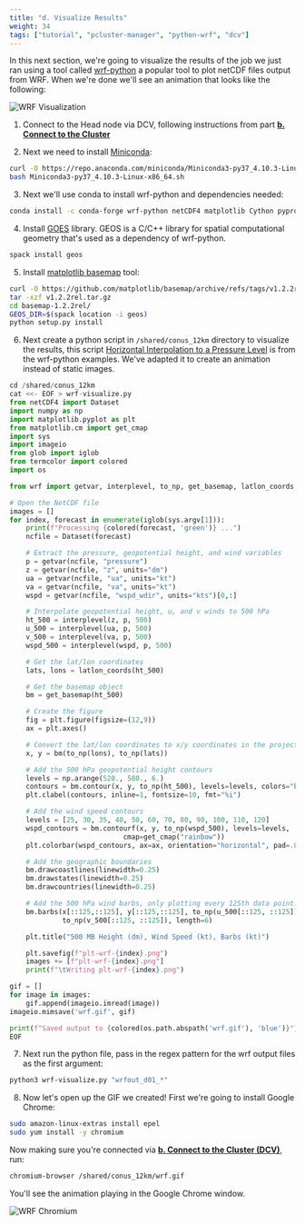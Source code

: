 ```yaml
---
title: "d. Visualize Results"
weight: 34
tags: ["tutorial", "pcluster-manager", "python-wrf", "dcv"]
---
```


In this next section, we're going to visualize the results of the job we just ran using a tool called [wrf-python](https://wrf-python.readthedocs.io/en/latest/installation.html) a popular tool to plot netCDF files output from WRF. When we're done we'll see an animation that looks like the following:

![WRF Visualization](/images/wrf/wrf.gif)

1. Connect to the Head node via DCV, following instructions from part **[b. Connect to the Cluster](02-cluster/02-connect-cluster.html#dcv-connect)**

2. Next we need to install [Miniconda](https://docs.conda.io/projects/conda/en/latest/user-guide/install/linux.html):

```bash
curl -O https://repo.anaconda.com/miniconda/Miniconda3-py37_4.10.3-Linux-x86_64.sh
bash Miniconda3-py37_4.10.3-Linux-x86_64.sh
```

3. Next we'll use conda to install wrf-python and dependencies needed:

```bash
conda install -c conda-forge wrf-python netCDF4 matplotlib Cython pyproj imageio termcolor
```

4. Install [GOES](https://spack.readthedocs.io/en/latest/package_list.html#geos) library. GEOS is a C/C++ library for spatial computational geometry that's used as a dependency of wrf-python.

```bash
spack install geos
```

5. Install [matplotlib basemap](https://matplotlib.org/basemap/index.html) tool:

```bash
curl -O https://github.com/matplotlib/basemap/archive/refs/tags/v1.2.2rel.tar.gz
tar -xzf v1.2.2rel.tar.gz
cd basemap-1.2.2rel/
GEOS_DIR=$(spack location -i geos)
python setup.py install
```

6. Next create a python script in `/shared/conus_12km` directory to visualize the results, this script [Horizontal Interpolation to a Pressure Level](https://wrf-python.readthedocs.io/en/latest/plot.html#horizontal-interpolation-to-a-pressure-level) is from the wrf-python examples. We've adapted it to create an animation instead of static images.

```python
cd /shared/conus_12km
cat <<- EOF > wrf-visualize.py
from netCDF4 import Dataset
import numpy as np
import matplotlib.pyplot as plt
from matplotlib.cm import get_cmap
import sys
import imageio
from glob import iglob
from termcolor import colored
import os

from wrf import getvar, interplevel, to_np, get_basemap, latlon_coords

# Open the NetCDF file
images = []
for index, forecast in enumerate(iglob(sys.argv[1])):
    print(f"Processing {colored(forecast, 'green')} ...")
    ncfile = Dataset(forecast)

    # Extract the pressure, geopotential height, and wind variables
    p = getvar(ncfile, "pressure")
    z = getvar(ncfile, "z", units="dm")
    ua = getvar(ncfile, "ua", units="kt")
    va = getvar(ncfile, "va", units="kt")
    wspd = getvar(ncfile, "wspd_wdir", units="kts")[0,:]

    # Interpolate geopotential height, u, and v winds to 500 hPa
    ht_500 = interplevel(z, p, 500)
    u_500 = interplevel(ua, p, 500)
    v_500 = interplevel(va, p, 500)
    wspd_500 = interplevel(wspd, p, 500)

    # Get the lat/lon coordinates
    lats, lons = latlon_coords(ht_500)

    # Get the basemap object
    bm = get_basemap(ht_500)

    # Create the figure
    fig = plt.figure(figsize=(12,9))
    ax = plt.axes()

    # Convert the lat/lon coordinates to x/y coordinates in the projection space
    x, y = bm(to_np(lons), to_np(lats))

    # Add the 500 hPa geopotential height contours
    levels = np.arange(520., 580., 6.)
    contours = bm.contour(x, y, to_np(ht_500), levels=levels, colors="black")
    plt.clabel(contours, inline=1, fontsize=10, fmt="%i")

    # Add the wind speed contours
    levels = [25, 30, 35, 40, 50, 60, 70, 80, 90, 100, 110, 120]
    wspd_contours = bm.contourf(x, y, to_np(wspd_500), levels=levels,
                            cmap=get_cmap("rainbow"))
    plt.colorbar(wspd_contours, ax=ax, orientation="horizontal", pad=.05)

    # Add the geographic boundaries
    bm.drawcoastlines(linewidth=0.25)
    bm.drawstates(linewidth=0.25)
    bm.drawcountries(linewidth=0.25)

    # Add the 500 hPa wind barbs, only plotting every 125th data point.
    bm.barbs(x[::125,::125], y[::125,::125], to_np(u_500[::125, ::125]),
             to_np(v_500[::125, ::125]), length=6)

    plt.title("500 MB Height (dm), Wind Speed (kt), Barbs (kt)")

    plt.savefig(f"plt-wrf-{index}.png")
    images += [f"plt-wrf-{index}.png"]
    print(f"\tWriting plt-wrf-{index}.png")

gif = []
for image in images:
    gif.append(imageio.imread(image))
imageio.mimsave('wrf.gif', gif)

print(f"Saved output to {colored(os.path.abspath('wrf.gif'), 'blue')}")
EOF
```

7. Next run the python file, pass in the regex pattern for the wrf output files as the first argument:

```bash
python3 wrf-visualize.py "wrfout_d01_*"
```

8. Now let's open up the GIF we created! First we're going to install Google Chrome:

```bash
sudo amazon-linux-extras install epel
sudo yum install -y chromium
```

Now making sure you're connected via **[b. Connect to the Cluster (DCV)](02-cluster/02-connect-cluster.html#dcv-connect)**, run:

```bash
chromium-browser /shared/conus_12km/wrf.gif
```

You'll see the animation playing in the Google Chrome window.

![WRF Chromium](/images/wrf/wrf-chromium.png)